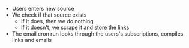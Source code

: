 - Users enters new source
- We check if that source exists
  - If it does, then we do nothing
  - If it doesn't, we scrape it and store the links
- The email cron run looks through the users's subscriptions, compiles links and emails